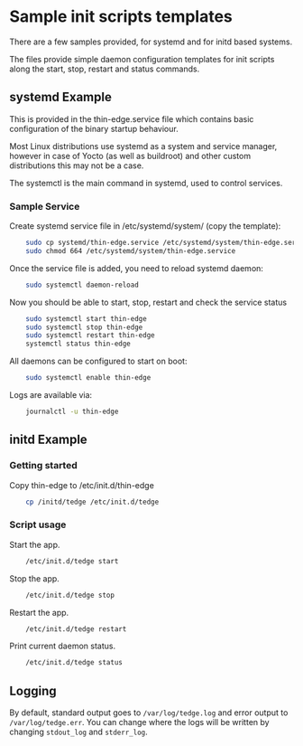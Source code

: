 # Sample init scripts templates

There are a few samples provided, for systemd and for initd based systems.

The files provide simple daemon configuration templates for init scripts along the start, stop, restart and status commands.

## systemd Example

This is provided in the thin-edge.service file which contains basic configuration of the binary startup behaviour.

Most Linux distributions use systemd as a system and service manager, however in case of Yocto (as well as buildroot) and other custom distributions this may not be a case.

The systemctl is the main command in systemd, used to control services.

### Sample Service

Create systemd service file in /etc/systemd/system/ (copy the template):

```bash
    sudo cp systemd/thin-edge.service /etc/systemd/system/thin-edge.service
    sudo chmod 664 /etc/systemd/system/thin-edge.service
```

Once the service file is added, you need to reload systemd daemon:

```bash
    sudo systemctl daemon-reload
```

Now you should be able to start, stop, restart and check the service status

```bash
    sudo systemctl start thin-edge
    sudo systemctl stop thin-edge
    sudo systemctl restart thin-edge
    systemctl status thin-edge
```

All daemons can be configured to start on boot:

```bash
    sudo systemctl enable thin-edge
```

Logs are available via:

```bash
    journalctl -u thin-edge
```

## initd Example

### Getting started

Copy thin-edge to /etc/init.d/thin-edge
```bash
    cp /initd/tedge /etc/init.d/tedge
```

### Script usage

Start the app.

```bash
    /etc/init.d/tedge start
```

Stop the app.

```bash
    /etc/init.d/tedge stop
```

Restart the app.

```bash
    /etc/init.d/tedge restart
```

Print current daemon status.

```bash
    /etc/init.d/tedge status
```

## Logging

By default, standard output goes to `/var/log/tedge.log` and error output to `/var/log/tedge.err`. You can change where the logs will be written by changing `stdout_log` and `stderr_log`.
